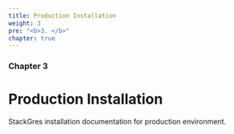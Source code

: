 ```yaml
---
title: Production Installation
weight: 3
pre: "<b>3. </b>"
chapter: true
---
```


### Chapter 3

# Production Installation

StackGres installation documentation for production environment.
